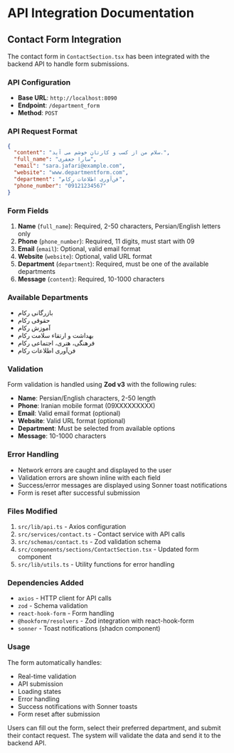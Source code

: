 # API Integration Documentation

## Contact Form Integration

The contact form in `ContactSection.tsx` has been integrated with the backend API to handle form submissions.

### API Configuration

- **Base URL**: `http://localhost:8090`
- **Endpoint**: `/department_form`
- **Method**: `POST`

### API Request Format

```json
{
  "content": "سلام من از کسب و کارتان خوشم می آید.",
  "full_name": "سارا جعفری",
  "email": "sara.jafari@example.com",
  "website": "www.departmentform.com",
  "department": "فن‌آوری اطلاعات رکام",
  "phone_number": "09121234567"
}
```

### Form Fields

1. **Name** (`full_name`): Required, 2-50 characters, Persian/English letters only
2. **Phone** (`phone_number`): Required, 11 digits, must start with 09
3. **Email** (`email`): Optional, valid email format
4. **Website** (`website`): Optional, valid URL format
5. **Department** (`department`): Required, must be one of the available departments
6. **Message** (`content`): Required, 10-1000 characters

### Available Departments

- بازرگانی رکام
- حقوقی رکام
- آموزش رکام
- بهداشت و ارتقاء سلامت رکام
- فرهنگی، هنری، اجتماعی رکام
- فن‌آوری اطلاعات رکام

### Validation

Form validation is handled using **Zod v3** with the following rules:

- **Name**: Persian/English characters, 2-50 length
- **Phone**: Iranian mobile format (09XXXXXXXXX)
- **Email**: Valid email format (optional)
- **Website**: Valid URL format (optional)
- **Department**: Must be selected from available options
- **Message**: 10-1000 characters

### Error Handling

- Network errors are caught and displayed to the user
- Validation errors are shown inline with each field
- Success/error messages are displayed using Sonner toast notifications
- Form is reset after successful submission

### Files Modified

1. `src/lib/api.ts` - Axios configuration
2. `src/services/contact.ts` - Contact service with API calls
3. `src/schemas/contact.ts` - Zod validation schema
4. `src/components/sections/ContactSection.tsx` - Updated form component
5. `src/lib/utils.ts` - Utility functions for error handling

### Dependencies Added

- `axios` - HTTP client for API calls
- `zod` - Schema validation
- `react-hook-form` - Form handling
- `@hookform/resolvers` - Zod integration with react-hook-form
- `sonner` - Toast notifications (shadcn component)

### Usage

The form automatically handles:

- Real-time validation
- API submission
- Loading states
- Error handling
- Success notifications with Sonner toasts
- Form reset after submission

Users can fill out the form, select their preferred department, and submit their contact request. The system will validate the data and send it to the backend API.
